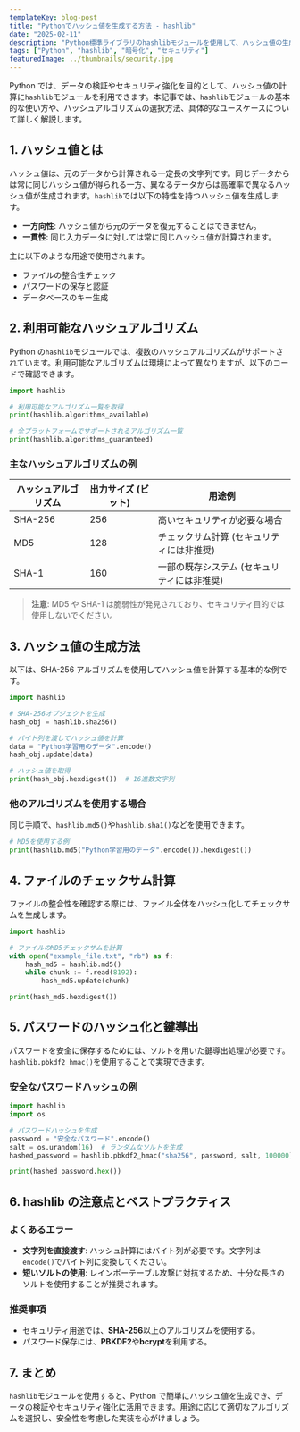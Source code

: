 ```yaml
---
templateKey: blog-post
title: "Pythonでハッシュ値を生成する方法 - hashlib"
date: "2025-02-11"
description: "Python標準ライブラリのhashlibモジュールを使用して、ハッシュ値の生成、暗号化、セキュリティ強化の方法を詳しく解説します。SHA-256やMD5を含むアルゴリズムの使い分けや、ファイルのチェックサム計算、鍵導出処理の実例も紹介。"
tags: ["Python", "hashlib", "暗号化", "セキュリティ"]
featuredImage: ../thumbnails/security.jpg
---
```


Python では、データの検証やセキュリティ強化を目的として、ハッシュ値の計算に`hashlib`モジュールを利用できます。本記事では、`hashlib`モジュールの基本的な使い方や、ハッシュアルゴリズムの選択方法、具体的なユースケースについて詳しく解説します。

## 1. ハッシュ値とは

ハッシュ値は、元のデータから計算される一定長の文字列です。同じデータからは常に同じハッシュ値が得られる一方、異なるデータからは高確率で異なるハッシュ値が生成されます。`hashlib`では以下の特性を持つハッシュ値を生成します。

- **一方向性**: ハッシュ値から元のデータを復元することはできません。
- **一貫性**: 同じ入力データに対しては常に同じハッシュ値が計算されます。

主に以下のような用途で使用されます。

- ファイルの整合性チェック
- パスワードの保存と認証
- データベースのキー生成

## 2. 利用可能なハッシュアルゴリズム

Python の`hashlib`モジュールでは、複数のハッシュアルゴリズムがサポートされています。利用可能なアルゴリズムは環境によって異なりますが、以下のコードで確認できます。

```python
import hashlib

# 利用可能なアルゴリズム一覧を取得
print(hashlib.algorithms_available)

# 全プラットフォームでサポートされるアルゴリズム一覧
print(hashlib.algorithms_guaranteed)
```

### 主なハッシュアルゴリズムの例

| ハッシュアルゴリズム | 出力サイズ (ビット) | 用途例                                      |
| -------------------- | ------------------- | ------------------------------------------- |
| SHA-256              | 256                 | 高いセキュリティが必要な場合                |
| MD5                  | 128                 | チェックサム計算 (セキュリティには非推奨)   |
| SHA-1                | 160                 | 一部の既存システム (セキュリティには非推奨) |

> **注意**: MD5 や SHA-1 は脆弱性が発見されており、セキュリティ目的では使用しないでください。

## 3. ハッシュ値の生成方法

以下は、SHA-256 アルゴリズムを使用してハッシュ値を計算する基本的な例です。

```python
import hashlib

# SHA-256オブジェクトを生成
hash_obj = hashlib.sha256()

# バイト列を渡してハッシュ値を計算
data = "Python学習用のデータ".encode()
hash_obj.update(data)

# ハッシュ値を取得
print(hash_obj.hexdigest())  # 16進数文字列
```

### 他のアルゴリズムを使用する場合

同じ手順で、`hashlib.md5()`や`hashlib.sha1()`などを使用できます。

```python
# MD5を使用する例
print(hashlib.md5("Python学習用のデータ".encode()).hexdigest())
```

## 4. ファイルのチェックサム計算

ファイルの整合性を確認する際には、ファイル全体をハッシュ化してチェックサムを生成します。

```python
import hashlib

# ファイルのMD5チェックサムを計算
with open("example_file.txt", "rb") as f:
    hash_md5 = hashlib.md5()
    while chunk := f.read(8192):
        hash_md5.update(chunk)

print(hash_md5.hexdigest())
```

## 5. パスワードのハッシュ化と鍵導出

パスワードを安全に保存するためには、ソルトを用いた鍵導出処理が必要です。`hashlib.pbkdf2_hmac()`を使用することで実現できます。

### 安全なパスワードハッシュの例

```python
import hashlib
import os

# パスワードハッシュを生成
password = "安全なパスワード".encode()
salt = os.urandom(16)  # ランダムなソルトを生成
hashed_password = hashlib.pbkdf2_hmac("sha256", password, salt, 100000)

print(hashed_password.hex())
```

## 6. hashlib の注意点とベストプラクティス

### よくあるエラー

- **文字列を直接渡す**: ハッシュ計算にはバイト列が必要です。文字列は`encode()`でバイト列に変換してください。
- **短いソルトの使用**: レインボーテーブル攻撃に対抗するため、十分な長さのソルトを使用することが推奨されます。

### 推奨事項

- セキュリティ用途では、**SHA-256**以上のアルゴリズムを使用する。
- パスワード保存には、**PBKDF2**や**bcrypt**を利用する。

## 7. まとめ

`hashlib`モジュールを使用すると、Python で簡単にハッシュ値を生成でき、データの検証やセキュリティ強化に活用できます。用途に応じて適切なアルゴリズムを選択し、安全性を考慮した実装を心がけましょう。
